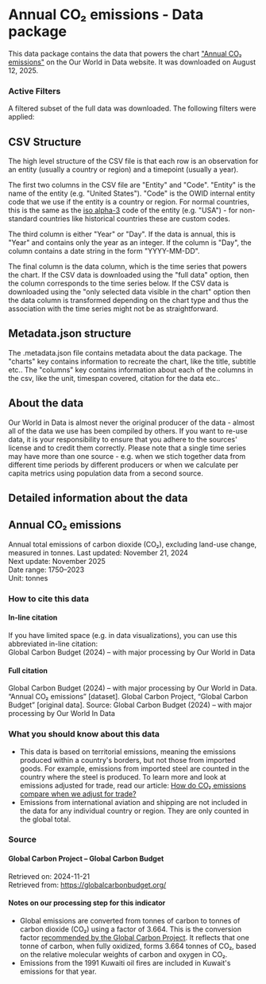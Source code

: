 # Annual CO₂ emissions - Data package

This data package contains the data that powers the chart ["Annual CO₂ emissions"](https://ourworldindata.org/grapher/annual-co2-emissions-per-country?v=1&csvType=full&useColumnShortNames=false) on the Our World in Data website. It was downloaded on August 12, 2025.

### Active Filters

A filtered subset of the full data was downloaded. The following filters were applied:

## CSV Structure

The high level structure of the CSV file is that each row is an observation for an entity (usually a country or region) and a timepoint (usually a year).

The first two columns in the CSV file are "Entity" and "Code". "Entity" is the name of the entity (e.g. "United States"). "Code" is the OWID internal entity code that we use if the entity is a country or region. For normal countries, this is the same as the [iso alpha-3](https://en.wikipedia.org/wiki/ISO_3166-1_alpha-3) code of the entity (e.g. "USA") - for non-standard countries like historical countries these are custom codes.

The third column is either "Year" or "Day". If the data is annual, this is "Year" and contains only the year as an integer. If the column is "Day", the column contains a date string in the form "YYYY-MM-DD".

The final column is the data column, which is the time series that powers the chart. If the CSV data is downloaded using the "full data" option, then the column corresponds to the time series below. If the CSV data is downloaded using the "only selected data visible in the chart" option then the data column is transformed depending on the chart type and thus the association with the time series might not be as straightforward.

## Metadata.json structure

The .metadata.json file contains metadata about the data package. The "charts" key contains information to recreate the chart, like the title, subtitle etc.. The "columns" key contains information about each of the columns in the csv, like the unit, timespan covered, citation for the data etc..

## About the data

Our World in Data is almost never the original producer of the data - almost all of the data we use has been compiled by others. If you want to re-use data, it is your responsibility to ensure that you adhere to the sources' license and to credit them correctly. Please note that a single time series may have more than one source - e.g. when we stich together data from different time periods by different producers or when we calculate per capita metrics using population data from a second source.

## Detailed information about the data


## Annual CO₂ emissions
Annual total emissions of carbon dioxide (CO₂), excluding land-use change, measured in tonnes.
Last updated: November 21, 2024  
Next update: November 2025  
Date range: 1750–2023  
Unit: tonnes  


### How to cite this data

#### In-line citation
If you have limited space (e.g. in data visualizations), you can use this abbreviated in-line citation:  
Global Carbon Budget (2024) – with major processing by Our World in Data

#### Full citation
Global Carbon Budget (2024) – with major processing by Our World in Data. “Annual CO₂ emissions” [dataset]. Global Carbon Project, “Global Carbon Budget” [original data].
Source: Global Carbon Budget (2024) – with major processing by Our World In Data

### What you should know about this data
* This data is based on territorial emissions, meaning the emissions produced within a country's borders, but not those from imported goods. For example, emissions from imported steel are counted in the country where the steel is produced. To learn more and look at emissions adjusted for trade, read our article: [How do CO₂ emissions compare when we adjust for trade?](https://ourworldindata.org/consumption-based-co2)
* Emissions from international aviation and shipping are not included in the data for any individual country or region. They are only counted in the global total.

### Source

#### Global Carbon Project – Global Carbon Budget
Retrieved on: 2024-11-21  
Retrieved from: https://globalcarbonbudget.org/  

#### Notes on our processing step for this indicator
- Global emissions are converted from tonnes of carbon to tonnes of carbon dioxide (CO₂) using a factor of 3.664. This is the conversion factor [recommended by the Global Carbon Project](https://globalcarbonbudgetdata.org/downloads/jGJH0-data/Global+Carbon+Budget+v2024+Dataset+Descriptions.pdf). It reflects that one tonne of carbon, when fully oxidized, forms 3.664 tonnes of CO₂, based on the relative molecular weights of carbon and oxygen in CO₂.
- Emissions from the 1991 Kuwaiti oil fires are included in Kuwait's emissions for that year.



    